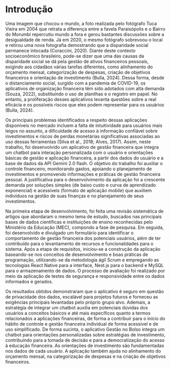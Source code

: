 # Introdução

Uma imagem que chocou o mundo, a foto realizada pelo fotógrafo Tuca Vieira em 2004 que retrata a diferença entre a favela Paraisópolis e o Bairro do Morumbi repercutiu mundo a fora e gerou bastantes discussões sobre a desigualdade de renda. Já em 2020, o mesmo fotógrafo sobrevoou o local e retirou uma nova fotografia demostrando que a disparidade social permanece intocada (Coraccini, 2020). Diante deste contexto socioeconômico brasileiro, pode-se dizer que uma das causas da disparidade social se dá pela gestão de ativos financeiros pessoais, exigindo aos cidadãos várias tarefas diferentes, como alinhamento do orçamento mensal, categorização de despesas, criação de objetivos financeiros e orientação de investimento (Bulla, 2024). Dessa forma, desde o distanciamento social, surgido com a pandemia de COVID-19, os aplicativos de organização financeira têm sido adotados com alta demanda (Souza, 2022), substituindo o uso de planilhas e o registro em papel. No entanto, a proliferação desses aplicativos levanta questões sobre a real eficácia e os possíveis riscos que eles podem representar para os usuários (Bulla, 2024). 

Os principais problemas identificados a respeito dessas aplicações disponíveis no mercado incluem a falta de intuitividade para usuários mais leigos no assunto, a dificuldade de acesso à informação confiável sobre investimentos e riscos de perdas monetárias significativas associadas ao uso dessas ferramentas (Silva et al., 2018; Alves, 2017). Assim, neste trabalho, foi desenvolvido um aplicativo de gestão financeira que integra um chatbot para interação personalizada com o usuário e orientações básicas de gestão e aplicação financeira, a partir dos dados do usuário e a base de dados da API Gemini 2.0 flash. O objetivo do trabalho foi auxiliar o controle financeiro, monitorando gastos, apoiando o planejamento de investimentos e promovendo informações e práticas de gestão financeira pessoal. A justificativa para o desenvolvimento da aplicação foi a crescente demanda por soluções simples (de baixo custo e curva de aprendizado exponencial) e acessíveis (formato de aplicação mobile) que auxiliem indivíduos na gestão de suas finanças e no planejamento de seus investimentos. 

Na primeira etapa de desenvolvimento, foi feita uma revisão sistemática de artigos que abordaram o mesmo tema de estudo, buscados nas principais bases de dados científicas e instituições de ensino reconhecidas pelo Ministério da Educação (MEC), compondo a fase de pesquisa. Em seguida, foi desenvolvido e divulgado um formulário para identificar o comportamento de gestão financeira dos potenciais usuários, além de ter contribuído para o levantamento de recursos e funcionalidades para o sistema. Após a etapa de requisitos, iniciou-se a construção da aplicação baseando-se nos conceitos de desenvolvimento e boas práticas de programação, utilizando-se da metodologia ágil Scrum e empregando as tecnologias React Native para a interface, Nest.js para o backend e MySQL para o armazenamento de dados. O processo de avaliação foi realizado por meio da aplicação de testes de segurança e responsividade entre os dados informados e gerados.  

Os resultados obtidos demonstraram que o aplicativo é seguro em questão de privacidade dos dados, escalável para projetos futuros e forneceu as exigências principais levantadas pelo próprio grupo alvo. Ademais, a estratégia de integrar um chatbot auxilia em potenciais dúvidas dos usuários a conceitos básicos e até mais específicos quanto a termos relacionados a aplicações financeiras, de forma a contribuir para o início do hábito de controle e gestão financeira individual de forma acessível e de uso simplificado. De forma sucinta, o aplicativo Gestão no Bolso integra um chatbot para orientações personalizadas sobre estratégias de investimento, contribuindo para a tomada de decisão e para a democratização do acesso à educação financeira. As orientações de investimento são fundamentadas nos dados de cada usuário. A aplicação também ajuda no alinhamento do orçamento mensal, na categorização de despesas e na criação de objetivos financeiros. 
